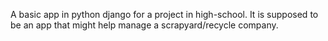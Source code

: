 A basic app in python django for a project in high-school.
It is supposed to be an app that might help manage a scrapyard/recycle company.
